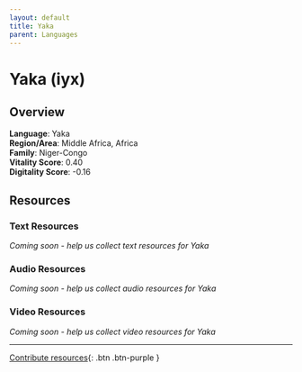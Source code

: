 ```yaml
---
layout: default
title: Yaka
parent: Languages
---
```


# Yaka (iyx)

## Overview

**Language**: Yaka  
**Region/Area**: Middle Africa, Africa  
**Family**: Niger-Congo  
**Vitality Score**: 0.40  
**Digitality Score**: -0.16  

## Resources

### Text Resources
*Coming soon - help us collect text resources for Yaka*

### Audio Resources
*Coming soon - help us collect audio resources for Yaka*

### Video Resources
*Coming soon - help us collect video resources for Yaka*

---

[Contribute resources](https://fairtrain.github.io/){: .btn .btn-purple }
